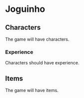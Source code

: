 # Joguinho

## Characters
The game will have characters.

### Experience
Characters should have experience.

## Items
The game will have items.